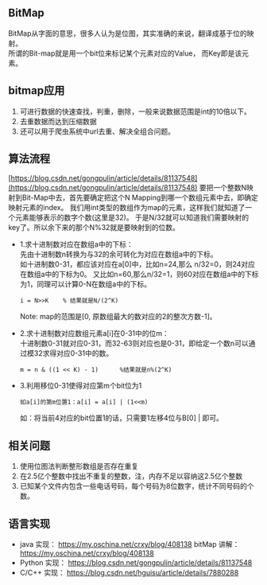 ## BitMap
BitMap从字面的意思，很多人认为是位图，其实准确的来说，翻译成基于位的映射。    
所谓的Bit-map就是用一个bit位来标记某个元素对应的Value， 而Key即是该元素。

## bitmap应用
1.  可进行数据的快速查找，判重，删除，一般来说数据范围是int的10倍以下。
2.  去重数据而达到压缩数据
3.  还可以用于爬虫系统中url去重、解决全组合问题。

## 算法流程
[https://blog.csdn.net/gongpulin/article/details/81137548](https://blog.csdn.net/gongpulin/article/details/81137548)
要把一个整数N映射到Bit-Map中去，首先要确定把这个N Mapping到哪一个数组元素中去，即确定映射元素的index。
我们用int类型的数组作为map的元素，这样我们就知道了一个元素能够表示的数字个数(这里是32)。
于是N/32就可以知道我们需要映射的key了。所以余下来的那个N%32就是要映射到的位数。

-   1.求十进制数对应在数组a中的下标：    
先由十进制数n转换为与32的余可转化为对应在数组a中的下标。    
如十进制数0-31，都应该对应在a[0]中，比如n=24,那么 n/32=0，则24对应在数组a中的下标为0。
又比如n=60,那么n/32=1，则60对应在数组a中的下标为1，同理可以计算0-N在数组a中的下标。

    ```i = N>>K    % 结果就是N/(2^K)```

    Note: map的范围是[0, 原数组最大的数对应的2的整次方数-1]。

-   2.求十进制数对应数组元素a[i]在0-31中的位m：    
十进制数0-31就对应0-31，而32-63则对应也是0-31，即给定一个数n可以通过模32求得对应0-31中的数。

    `m = n & ((1 << K) - 1)      %结果就是n%(2^K)`

-   3.利用移位0-31使得对应第m个bit位为1

    `如a[i]的第m位置1：a[i] = a[i] | (1<<m)`

    如：将当前4对应的bit位置1的话，只需要1左移4位与B[0] | 即可。

## 相关问题
1.  使用位图法判断整形数组是否存在重复
2.  在2.5亿个整数中找出不重复的整数，注，内存不足以容纳这2.5亿个整数
3.  已知某个文件内包含一些电话号码，每个号码为8位数字，统计不同号码的个数。


## 语言实现
-   java 实现： https://my.oschina.net/crxy/blog/408138
bitMap 讲解： https://my.oschina.net/crxy/blog/408138
-   Python 实现： https://blog.csdn.net/gongpulin/article/details/81137548
-   C/C++ 实现： https://blog.csdn.net/hguisu/article/details/7880288
